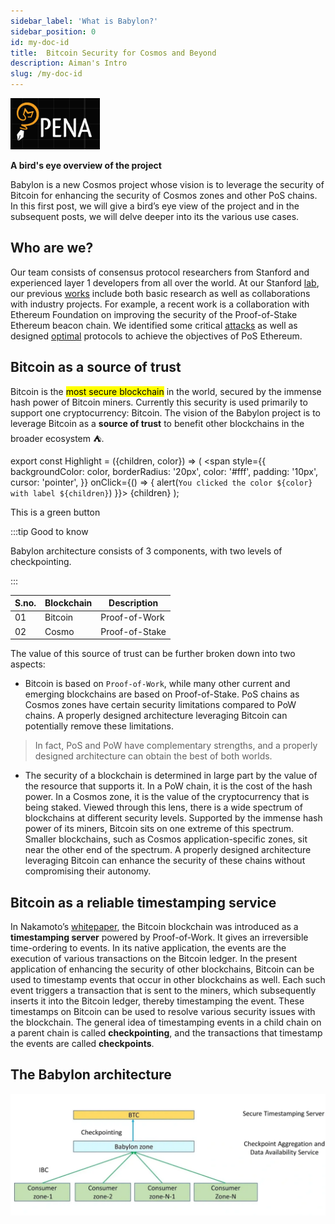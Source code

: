 ```yaml
---
sidebar_label: 'What is Babylon?'
sidebar_position: 0
id: my-doc-id
title:  Bitcoin Security for Cosmos and Beyond
description: Aiman's Intro
slug: /my-doc-id
---
```

 ![Docusaurus logo](/img/Pena.png)

**A bird's eye overview of the project**

Babylon is a new Cosmos project whose vision is to leverage the security of Bitcoin for enhancing the security of Cosmos zones and other PoS chains. In this first post, we will give a bird’s eye view of the project and in the subsequent posts, we will delve deeper into its the various use cases.
## Who are we?
Our team consists of consensus protocol researchers from Stanford and experienced layer 1 developers from all over the world. At our Stanford [lab](https://tselab.stanford.edu/), our previous [works](https://tselab.stanford.edu/research/blockchains-decentralized-systems/) include both basic research as well as collaborations with industry projects. For example, a recent work is a collaboration with Ethereum Foundation on improving the security of the Proof-of-Stake Ethereum beacon chain. We identified some critical [attacks](https://news.bitcoin.com/a-new-academic-paper-describes-3-attack-methods-against-an-ethereum-pos-chain/) as well as designed [optimal](https://arxiv.org/abs/2209.03255) protocols to achieve the objectives of PoS Ethereum.

## Bitcoin as a source of trust
Bitcoin is the <mark>most secure blockchain</mark> in the world, secured by the immense hash power of Bitcoin miners. Currently this security is used primarily to support one cryptocurrency: Bitcoin. The vision of the Babylon project is to leverage Bitcoin as a **source of trust** to benefit other blockchains in the broader ecosystem :tent:.

export const Highlight = ({children, color}) => (
  <span
    style={{
      backgroundColor: color,
      borderRadius: '20px',
      color: '#fff',
      padding: '10px',
      cursor: 'pointer',
    }}
    onClick={() => {
      alert(`You clicked the color ${color} with label ${children}`)
    }}>
    {children}
  </span>
);

This is <Highlight color="#25c2a0">a green button</Highlight> 

:::tip Good to know

Babylon architecture consists of 3 components, with two levels of checkpointing.

:::


|S.no. | Blockchain      | Description |
|---| ----------- | ----------- |
|01| Bitcoin     | Proof-of-Work      |
|02| Cosmo  | Proof-of-Stake       |

The value of this source of trust can be further broken down into two aspects:

- Bitcoin is based on `Proof-of-Work`, while many other current and emerging blockchains are based on Proof-of-Stake. PoS chains as Cosmos zones have certain security limitations compared to PoW chains. A properly designed architecture leveraging Bitcoin can potentially remove these limitations. 

>In fact, PoS and PoW have complementary strengths, and a properly designed architecture can obtain the best of both worlds.



- The security of a blockchain is determined in large part by the value of the resource that supports it. In a PoW chain, it is the cost of the hash power. In a Cosmos zone, it is the value of the cryptocurrency that is being staked. Viewed through this lens, there is a wide spectrum of blockchains at different security levels. Supported by the immense hash power of its miners, Bitcoin sits on one extreme of this spectrum. Smaller blockchains, such as Cosmos application-specific zones, sit near the other end of the spectrum. A properly designed architecture leveraging Bitcoin can enhance the security of these chains without compromising their autonomy.

## Bitcoin as a reliable timestamping service
In Nakamoto’s [whitepaper](https://bitcoin.org/bitcoin.pdf), the Bitcoin blockchain was introduced as a **timestamping server** powered by Proof-of-Work. It gives an irreversible time-ordering to events. In its native application, the events are the execution of various transactions on the Bitcoin ledger. In the present application of enhancing the security of other blockchains, Bitcoin can be used to timestamp events that occur in other blockchains as well. Each such event triggers a transaction that is sent to the miners, which subsequently inserts it into the Bitcoin ledger, thereby timestamping the event. These timestamps on Bitcoin can be used to resolve various security issues with the blockchain. The general idea of timestamping events in a child chain on a parent chain is called **checkpointing**, and the transactions that timestamp the events are called **checkpoints**.

## The Babylon architecture

![Docusaurus logo](/img/arch.png)




